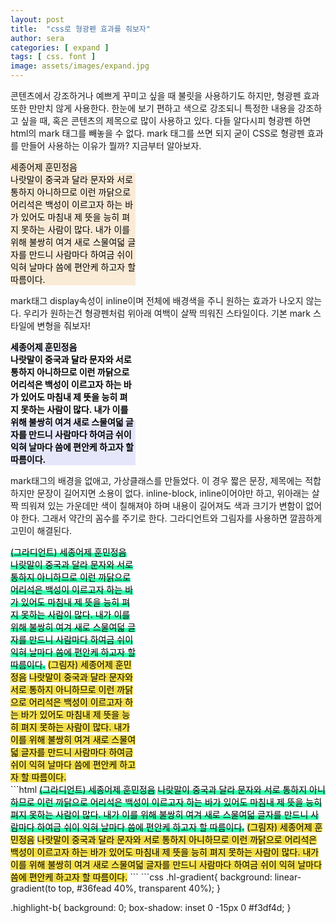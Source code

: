```yaml
---
layout: post
title:  "css로 형광펜 효과를 줘보자"
author: sera
categories: [ expand ]
tags: [ css. font ]
image: assets/images/expand.jpg
---
```


콘텐츠에서 강조하거나 예쁘게 꾸미고 싶을 때 불릿을 사용하기도 하지만, 형광펜 효과 또한 만만치 않게 사용한다. 한눈에 보기 편하고 색으로 강조되니 특정한 내용을 강조하고 싶을 때, 혹은 콘텐츠의 제목으로 많이 사용하고 있다. 다들 알다시피 형광펜 하면 html의 mark 태그를 빼놓을 수 없다. mark 태그를 쓰면 되지 굳이 CSS로 형광펜 효과를 만들어 사용하는 이유가 뭘까? 지금부터 알아보자.

<style>
	.highlight-box{width:200px;}
.hl-gradient{
    background: linear-gradient(to top, #36fead 40%, transparent 40%);
}

.highlight-b{
	background: 0;
    box-shadow: inset 0 -15px 0 #f3df4d;
}

.thick{
    border-bottom: 4px solid #f3df4d;
}

.hl-2{display:inline-block;position: relative;background:0}
.hl-2 b{position:relative;z-index: 1}
.hl-2:after{width: 100%;height:40%;background: lavender;display: inline-block;position:absolute;bottom:0;left:0;content: ""}
.hl-1{background-color: antiquewhite;display:inline-block;}

</style>
<div class="highlight-box">
	<mark class="hl-1">세종어제 훈민정음</mark>
	<mark class="hl-1">나랏말이 중국과 달라 문자와 서로 통하지 아니하므로 이런 까닭으로 어리석은 백성이 이르고자 하는 바가 있어도 마침내 제 뜻을 능히 펴지 못하는 사람이 많다. 내가 이를 위해 불쌍히 여겨 새로 스물여덟 글자를 만드니 사람마다 하여금 쉬이 익혀 날마다 씀에 편안케 하고자 할 따름이다.</mark>
</div>

mark태그 display속성이 inline이며 전체에 배경색을 주니 원하는 효과가 나오지 않는다.
우리가 원하는건 형광펜처럼 위아래 여백이 살짝 띄워진 스타일이다. 기본 mark 스타일에 변형을 줘보자!

<div class="highlight-box">
	<mark class="hl-2"><b>세종어제 훈민정음</b></mark>
	<mark class="hl-2"><b>나랏말이 중국과 달라 문자와 서로 통하지 아니하므로 이런 까닭으로 어리석은 백성이 이르고자 하는 바가 있어도 마침내 제 뜻을 능히 펴지 못하는 사람이 많다. 내가 이를 위해 불쌍히 여겨 새로 스물여덟 글자를 만드니 사람마다 하여금 쉬이 익혀 날마다 씀에 편안케 하고자 할 따름이다.</b></mark>
</div>

mark태그의 배경을 없애고, 가상클래스를 만들었다. 이 경우 짧은 문장, 제목에는 적합하지만 문장이 길어지면 소용이 없다.
inline-block, inline이어야만 하고, 위아래는 살짝 띄워져 있는 가운데만 색이 칠해져야 하며 내용이 길어져도 색과 크기가 변함이 없어야 한다.
그래서 약간의 꼼수를 주기로 한다. 그라디언트와 그림자를 사용하면 깔끔하게 고민이 해결된다.

<div class="highlight-box">
	<mark class="hl-gradient">(그라디언트) 세종어제 훈민정음</mark>
	<mark class="hl-gradient">나랏말이 중국과 달라 문자와 서로 통하지 아니하므로 이런 까닭으로 어리석은 백성이 이르고자 하는 바가 있어도 마침내 제 뜻을 능히 펴지 못하는 사람이 많다. 내가 이를 위해 불쌍히 여겨 새로 스물여덟 글자를 만드니 사람마다 하여금 쉬이 익혀 날마다 씀에 편안케 하고자 할 따름이다.</mark>
	<mark class="highlight-b">(그림자) 세종어제 훈민정음</mark>
	<mark class="highlight-b">나랏말이 중국과 달라 문자와 서로 통하지 아니하므로 이런 까닭으로 어리석은 백성이 이르고자 하는 바가 있어도 마침내 제 뜻을 능히 펴지 못하는 사람이 많다. 내가 이를 위해 불쌍히 여겨 새로 스물여덟 글자를 만드니 사람마다 하여금 쉬이 익혀 날마다 씀에 편안케 하고자 할 따름이다.</mark>
</div>
```html
<mark class="hl-gradient">(그라디언트) 세종어제 훈민정음</mark>
<mark class="hl-gradient">나랏말이 중국과 달라 문자와 서로 통하지 아니하므로 
	이런 까닭으로 어리석은 백성이 이르고자 하는 바가 있어도 
	마침내 제 뜻을 능히 펴지 못하는 사람이 많다. 
	내가 이를 위해 불쌍히 여겨 새로 스물여덟 글자를 만드니 
	사람마다 하여금 쉬이 익혀 날마다 씀에 편안케 하고자 할 따름이다.</mark>
<mark class="highlight-b">(그림자) 세종어제 훈민정음</mark>
<mark class="highlight-b">나랏말이 중국과 달라 문자와 서로 통하지 아니하므로 
	이런 까닭으로 어리석은 백성이 이르고자 하는 바가 있어도 
	마침내 제 뜻을 능히 펴지 못하는 사람이 많다. 
	내가 이를 위해 불쌍히 여겨 새로 스물여덟 글자를 만드니 
	사람마다 하여금 쉬이 익혀 날마다 씀에 편안케 하고자 할 따름이다.</mark>
```
```css
.hl-gradient{
    background: linear-gradient(to top, #36fead 40%, transparent 40%);
}

.highlight-b{
	background: 0;
    box-shadow: inset 0 -15px 0 #f3df4d;
}
```

